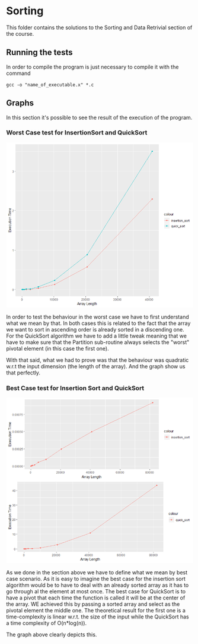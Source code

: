 # Sorting

This folder contains the solutions to the Sorting and Data Retrivial section of the course. 
## Running the tests

In order to compile the program is just necessary to compile it with the command 
```
gcc -o "name_of_executable.x" *.c
```


## Graphs
In this section it's possible to see the result of the execution of the program. 

### Worst Case test for InsertionSort and QuickSort
![Alt-Text](https://github.com/lfresco/ALGORITHMIC_DESIGN/blob/master/img/ins_quick_worst.png "Worst Case test for Insertion and QuickSort")

In order to test the behaviour in the worst case we have to first understand what we mean by that. In both cases this is related to the fact that the array we want to sort in ascending order is already sorted in a discending one. For the QuickSort algorithm we have to add a little tweak meaning that we have to make sure that the Partition sub-routine always selects the "worst" pivotal element (in this case the first one).

With that said, what we had to prove was that the behaviour was quadratic w.r.t the input dimension (the length of the array). And the graph show us that perfectly. 

### Best Case test for Insertion Sort and QuickSort
![Alt-Text](https://github.com/lfresco/ALGORITHMIC_DESIGN/blob/master/img/bestcase.png )

As we done in the section above we have to define what we mean by best case scenario. As it is easy to imagine the best case for the insertion sort algorithm would be to have to deal with an already sorted array as it has to go through al the element at most once. The best case for QuickSort is to have a pivot that each time the function is called it will be at the center of the array. WE achieved this by passing a sorted array and select as the pivotal element the middle one. The theoretical result for the first one is a time-complexity is linear w.r.t. the size of the input while the QuickSort has a time complexity of O(n*log(n)).

The graph above clearly depicts this.

